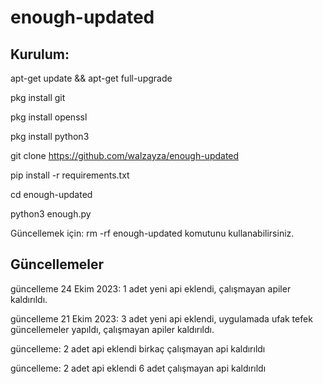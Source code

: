 # enough-updated

Kurulum:
---------------------------------------------------------------------------------------------------------
apt-get update && apt-get full-upgrade

pkg install git

pkg install openssl

pkg install python3

git clone https://github.com/walzayza/enough-updated

pip install -r requirements.txt

cd enough-updated

python3 enough.py

Güncellemek için: rm -rf enough-updated komutunu kullanabilirsiniz.

Güncellemeler
---------------------------------------------------------------------------------------------------------

güncelleme 24 Ekim 2023: 1 adet yeni api eklendi, çalışmayan apiler kaldırıldı.

güncelleme 21 Ekim 2023: 3 adet yeni api eklendi, uygulamada ufak tefek güncellemeler yapıldı, çalışmayan apiler kaldırıldı.

güncelleme: 2 adet api eklendi birkaç çalışmayan api kaldırıldı

güncelleme: 2 adet api eklendi 6 adet çalışmayan api kaldırıldı
